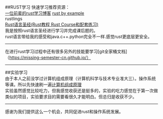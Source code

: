 ##RUST学习
快速学习推荐资源：  
[一位前辈的rust学习博客](https://cherryyang05.github.io/categories/%E7%BC%96%E7%A8%8B%E8%AF%AD%E8%A8%80/Rust/page/2/)
[rust by example](https://doc.rust-lang.org/rust-by-example/index.html)  
rustlings  
[Rust语言圣经(Rust教程 Rust Course和配套练习)](https://course.rs/about-book.html)  
我是按照rust语言圣经进行学习并完成课后题的。  
rust语言带给我的感受和java.c++.python完全不一样.感觉rust更底层更安全。  
____________________________________________________________________
在进行rust学习过程中还有很多另外的技能要学习[git全家桶文档]（https://missing-semester-cn.github.io/）

_________________________________________________________________________________________________________________________________  



##实验学习  
由于本人之前没学过计算机组成原理（计算机科学与技术专业准大三）。操作系统等课。所以先快速刷一遍[计算机组成原理](https://www.bilibili.com/video/BV1BE411D7ii?spm_id_from=333.337.search-card.all.click)  
实验虽然感觉比较吃力，但我感觉收获还是挺多的，实验的吃力感觉在于第一次做类似的项目，实验要求目的需要看很久才能明白。但总归是收获不少。  
_________________________________________________________________________________________________________________________________  


感谢为我们提供这么一个机会，共同促进rust和操作系统发展。
